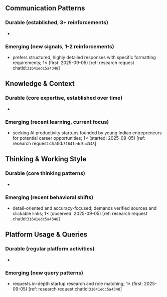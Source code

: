 ## Communication Patterns
### Durable (established, 3+ reinforcements)
- 
### Emerging (new signals, 1-2 reinforcements)
- prefers structured, highly detailed responses with specific formatting requirements; 1× (first: 2025-09-05) [ref: research request chatId:`31641edc5a4348`]

## Knowledge & Context
### Durable (core expertise, established over time)
- 
### Emerging (recent learning, current focus)
- seeking AI productivity startups founded by young Indian entrepreneurs for potential career opportunities; 1× (started: 2025-09-05) [ref: research request chatId:`31641edc5a4348`]

## Thinking & Working Style
### Durable (core thinking patterns)
- 
### Emerging (recent behavioral shifts)
- detail-oriented and accuracy-focused; demands verified sources and clickable links; 1× (observed: 2025-09-05) [ref: research request chatId:`31641edc5a4348`]

## Platform Usage & Queries
### Durable (regular platform activities)
- 
### Emerging (new query patterns)
- requests in-depth startup research and role matching; 1× (first: 2025-09-05) [ref: research request chatId:`31641edc5a4348`]